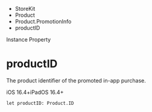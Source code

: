 

- StoreKit
- Product
- Product.PromotionInfo
-  productID 

Instance Property

# productID

The product identifier of the promoted in-app purchase.

iOS 16.4+iPadOS 16.4+

``` source
let productID: Product.ID
```

